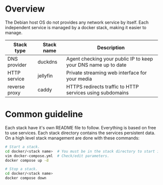 # Overview

The Debian host OS do not provides any network service by itself.
Each independent service is managed by a docker stack, making it easier to manage.

| Stack type    | Stack name | Description                                                    |
|---------------|------------|----------------------------------------------------------------|
| DNS provider  | duckdns    | Agent checking your public IP to keep your DNS name up to date |
| HTTP service  | jellyfin   | Private streaming web interface for your media                 |
| reverse proxy | caddy      | HTTPS redirects traffic to HTTP services using subdomains      |

# Common guideline

Each stack have it's own README file to follow.
Everything is based on free to use services.
Each stack directory contains the services persistent data.
On a high level stack management are done with these commands:

```bash
# Start a stack.
cd docker/<stack name>  # You must be in the stack directory to start it.
vim docker-compose.yml  # Check/edit parameters.
docker compose up -d

# Stop a stack.
cd docker/<stack name>
docker compose down
```
